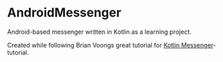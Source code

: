 # AndroidMessenger
Android-based messenger written in Kotlin as a learning project. 

Created while following Brian Voongs great tutorial for [Kotlin Messenger](https://www.youtube.com/playlist?list=PL0dzCUj1L5JE-jiBHjxlmXEkQkum_M3R-0)-tutorial.

